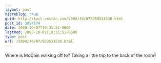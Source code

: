 ```yaml
---
layout: post
microblog: true
guid: http://twit.vmstan.com/2008/10/07/950531638.html
post_id: 3054174
date: 2008-10-07T19:31:51-0600
lastmod: 2008-10-07T19:31:51-0600
type: post
url: /2008/10/07/950531638.html
---
```

Where is McCain walking off to? Taking a little trip to the back of the room?
